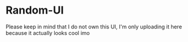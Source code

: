 # Random-UI
Please keep in mind that I do not own this UI, I'm only uploading it here because it actually looks cool imo

